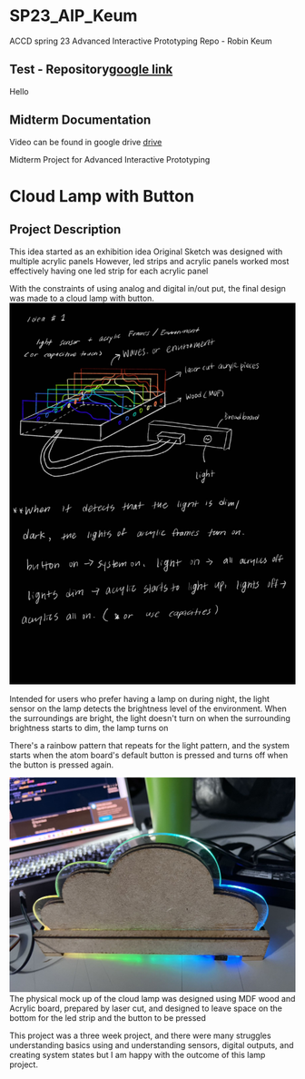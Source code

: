 # SP23_AIP_Keum
ACCD spring 23 Advanced Interactive Prototyping Repo - Robin Keum
## Test - Repository[google link](https://www.google.com)
Hello
## Midterm Documentation
 Video can be found in google drive 
 [drive](https://drive.google.com/drive/folders/1dVsFapkpwBK-gSAbKA4YA6HCj-IvOEPN?usp=sharing)

Midterm Project for Advanced Interactive Prototyping

# Cloud Lamp with Button
## Project Description
This idea started as an exhibition idea
Original Sketch was designed with multiple acrylic panels
However, led strips and acrylic panels worked most effectively 
having one led strip for each acrylic panel

With the constraints of using analog and digital in/out put,
the final design was made to a cloud lamp with button.
![sketch](https://github.com/robinkeum/SP23_AIP_Keum/blob/main/Image/sketch.jpg "photo_of_sketch")

Intended for users who prefer having a lamp on during night,
the light sensor on the lamp detects the brightness level of the environment.
When the surroundings are bright, the light doesn't turn on 
when the surrounding brightness starts to dim, the lamp turns on


There's a rainbow pattern that repeats for the light pattern,
and the system starts when the atom board's default button is pressed
and turns off when the button is pressed again.


![mockup](https://github.com/robinkeum/SP23_AIP_Keum/blob/main/Image/mockup.jpg "photo_of_mockup")
The physical mock up of the cloud lamp was designed using MDF wood and Acrylic board,
prepared by laser cut, and designed to leave space on the bottom for the led strip
and the button to be pressed


This project was a three week project, and there were many struggles 
understanding basics using and understanding sensors, digital outputs, 
and creating system states but I am happy with the outcome of this lamp project.



